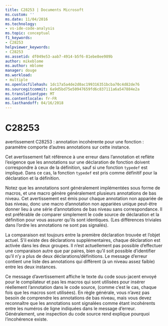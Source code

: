 ```yaml
---
title: C28253 | Documents Microsoft
ms.custom: ''
ms.date: 11/04/2016
ms.technology:
- vs-ide-code-analysis
ms.topic: conceptual
f1_keywords:
- C28253
helpviewer_keywords:
- C28253
ms.assetid: df049e53-aab7-4914-b5f6-81ebe8ee989b
author: mikeblome
ms.author: mblome
manager: douge
ms.workload:
- multiple
ms.openlocfilehash: 1dc17a5a4de2d0ac199316351bcba70c4d82de76
ms.sourcegitcommit: 6a9d5bd75e50947659fd6c837111a6a547884e2a
ms.translationtype: MT
ms.contentlocale: fr-FR
ms.lasthandoff: 04/16/2018
---
```

# <a name="c28253"></a>C28253
avertissement C28253 : annotation incohérente pour une fonction : paramètre comporte d’autres annotations sur cette instance.  
  
 Cet avertissement fait référence à une erreur dans l’annotation et reflète l’exigence que les annotations sur une déclaration de fonction doivent correspondre à ceux de la définition, sauf si une fonction `typedef` est impliqué. Dans ce cas, la fonction `typedef` est pris comme définitif pour la déclaration et la définition.  
  
 Notez que les annotations sont généralement implémentées sous forme de macros, et une macro génère généralement plusieurs annotations de bas niveau. Cet avertissement est émis pour chaque annotation non appariée de bas niveau, donc une macro d’annotation non appariées unique peut-être donner lieu à une série d’annotations de bas niveau sans correspondance. Il est préférable de comparer simplement le code source de déclaration et la définition pour vous assurer qu’ils sont identiques. (Les différences triviales dans l’ordre les annotations ne sont pas signalés).  
  
 La comparaison est toujours entre la première déclaration trouvée et l’objet actuel. S’il existe des déclarations supplémentaires, chaque déclaration est activée dans les deux groupes. Il n’est actuellement pas possible d’effectuer une comparaison autre que par paires, bien qu’il soit possible d’identifier qu’il n’y a plus de deux déclarations/définitions.  Le message d’erreur contient une liste des annotations qui diffèrent (à un niveau assez faible) entre les deux instances.  
  
 Ce message d’avertissement affiche le texte du code sous-jacent envoyé pour le compilateur et pas les macros qui sont utilisées pour insérer réellement l’annotation dans le code source, (comme c’est le cas, chaque fois que les macros sont utilisées). En règle générale, vous n’avez pas besoin de comprendre les annotations de bas niveau, mais vous devez reconnaître que les annotations sont signalées comme étant incohérents entre les numéros de ligne indiquées dans le message d’erreur. Généralement, une inspection du code source rend explique pourquoi l’incohérence existe.